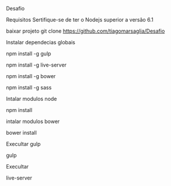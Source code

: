 Desafio

Requisitos
Sertifique-se de ter o Nodejs superior a versão 6.1

baixar projeto
git clone https://github.com/tiagomarsaglia/Desafio

Instalar dependecias globais

npm install -g gulp

npm install -g live-server

npm install -g bower

npm install -g sass


Intalar modulos node

npm install

intalar modulos bower

bower install

Execultar gulp

gulp

Execultar 

live-server
